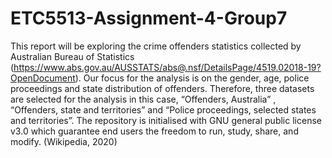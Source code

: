 # ETC5513-Assignment-4-Group7

This report will be exploring the crime offenders statistics collected by Australian Bureau of Statistics (https://www.abs.gov.au/AUSSTATS/abs@.nsf/DetailsPage/4519.02018-19?OpenDocument). Our focus for the analysis is on the gender, age, police proceedings and state distribution of offenders. Therefore, three datasets are selected for the analysis in this case, “Offenders, Australia” , “Offenders, state and territories” and  “Police proceedings, selected states and territories”.
The repository is initialised with GNU general public license v3.0 which guarantee end users the freedom to run, study, share, and modify. (Wikipedia, 2020)
